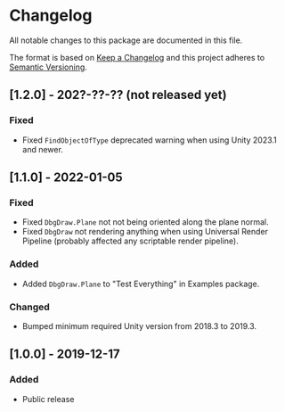 # Changelog
All notable changes to this package are documented in this file.

The format is based on [Keep a Changelog](http://keepachangelog.com/en/1.0.0/)
and this project adheres to [Semantic Versioning](http://semver.org/spec/v2.0.0.html).

## [1.2.0] - 202?-??-?? (not released yet)
### Fixed
 - Fixed ```FindObjectOfType``` deprecated warning when using Unity 2023.1 and newer.
 
## [1.1.0] - 2022-01-05
### Fixed
 - Fixed ```DbgDraw.Plane``` not not being oriented along the plane normal.
 - Fixed ```DbgDraw``` not rendering anything when using Universal Render Pipeline (probably affected any scriptable render pipeline).

### Added
 - Added ```DbgDraw.Plane``` to "Test Everything" in Examples package.

### Changed
 - Bumped minimum required Unity version from 2018.3 to 2019.3.

## [1.0.0] - 2019-12-17
### Added
 - Public release
